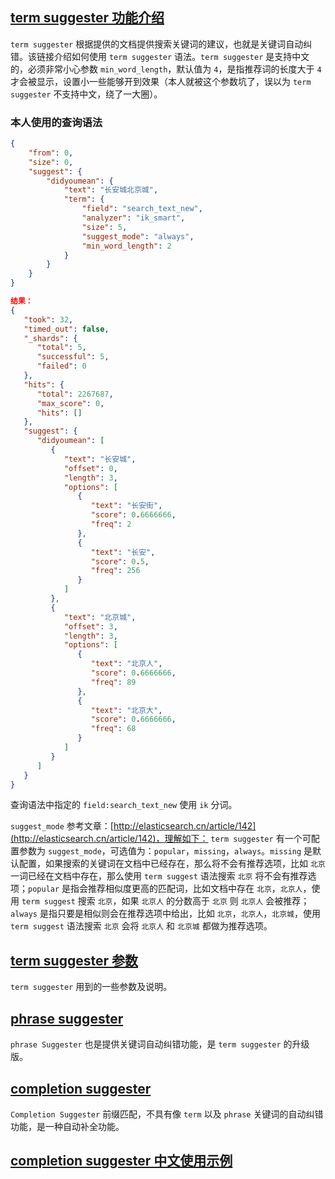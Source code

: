 ## [term suggester 功能介绍](https://www.elastic.co/guide/en/elasticsearch/reference/current/search-suggesters.html)
`term suggester` 根据提供的文档提供搜索关键词的建议，也就是关键词自动纠错。该链接介绍如何使用 `term suggester` 语法。`term suggester` 是支持中文的，必须非常小心参数 `min_word_length`，默认值为 `4`，是指推荐词的长度大于 `4` 才会被显示，设置小一些能够开到效果（本人就被这个参数坑了，误以为 `term suggester` 不支持中文，绕了一大圈）。
### 本人使用的查询语法 ###
```json
{
    "from": 0,
	"size": 0,
	"suggest": {
		"didyoumean": {
			"text": "长安城北京城",
			"term": {
				"field": "search_text_new",
				"analyzer": "ik_smart",
				"size": 5,
				"suggest_mode": "always",
				"min_word_length": 2
			}
		}
	}
}

结果：
{
   "took": 32,
   "timed_out": false,
   "_shards": {
      "total": 5,
      "successful": 5,
      "failed": 0
   },
   "hits": {
      "total": 2267687,
      "max_score": 0,
      "hits": []
   },
   "suggest": {
      "didyoumean": [
         {
            "text": "长安城",
            "offset": 0,
            "length": 3,
            "options": [
               {
                  "text": "长安街",
                  "score": 0.6666666,
                  "freq": 2
               },
               {
                  "text": "长安",
                  "score": 0.5,
                  "freq": 256
               }
            ]
         },
         {
            "text": "北京城",
            "offset": 3,
            "length": 3,
            "options": [
               {
                  "text": "北京人",
                  "score": 0.6666666,
                  "freq": 89
               },
               {
                  "text": "北京大",
                  "score": 0.6666666,
                  "freq": 68
               }
            ]
         }
      ]
   }
}
```
查询语法中指定的 `field:search_text_new` 使用 `ik` 分词。

`suggest_mode` 参考文章：[http://elasticsearch.cn/article/142](http://elasticsearch.cn/article/142)，理解如下：
`term suggester` 有一个可配置参数为 `suggest_mode`，可选值为：`popular`，`missing`，`always`。`missing` 是默认配置，如果搜索的关键词在文档中已经存在，那么将不会有推荐选项，比如 `北京` 一词已经在文档中存在，那么使用 `term suggest` 语法搜索 `北京` 将不会有推荐选项；`popular` 是指会推荐相似度更高的匹配词，比如文档中存在 `北京`，`北京人`，使用 `term suggest` 搜索 `北京`，如果 `北京人` 的分数高于 `北京` 则 `北京人` 会被推荐；`always` 是指只要是相似则会在推荐选项中给出，比如 `北京`，`北京人`，`北京城`，使用 `term suggest` 语法搜索 `北京` 会将 `北京人` 和 `北京城` 都做为推荐选项。

## [term suggester 参数](https://www.elastic.co/guide/en/elasticsearch/reference/2.3/search-suggesters-term.html) ##
`term suggester` 用到的一些参数及说明。

## [phrase suggester](https://www.elastic.co/guide/en/elasticsearch/reference/2.3/search-suggesters-phrase.html) ##
`phrase Suggester` 也是提供关键词自动纠错功能，是 `term suggester` 的升级版。

## [completion suggester](https://www.elastic.co/guide/en/elasticsearch/reference/2.3/search-suggesters-completion.html) ##
`Completion Suggester` 前缀匹配，不具有像 `term` 以及 `phrase` 关键词的自动纠错功能，是一种自动补全功能。

## [completion suggester 中文使用示例](http://www.tcao.net/article/86.html) ##
